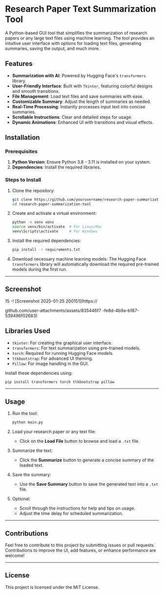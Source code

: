 # Research Paper Text Summarization Tool

A Python-based GUI tool that simplifies the summarization of research papers or any large text files using machine learning. The tool provides an intuitive user interface with options for loading text files, generating summaries, saving the output, and much more.

## Features

- **Summarization with AI**: Powered by Hugging Face's `transformers` library.
- **User-Friendly Interface**: Built with `Tkinter`, featuring colorful designs and smooth transitions.
- **File Management**: Load text files and save summaries with ease.
- **Customizable Summary**: Adjust the length of summaries as needed.
- **Real-Time Processing**: Instantly processes input text into concise summaries.
- **Scrollable Instructions**: Clear and detailed steps for usage.
- **Dynamic Animations**: Enhanced UI with transitions and visual effects.

## Installation

### Prerequisites
1. **Python Version**: Ensure Python 3.8 - 3.11 is installed on your system.
2. **Dependencies**: Install the required libraries.

### Steps to Install
1. Clone the repository:
   ```bash
   git clone https://github.com/yourusername/research-paper-summarization-tool.git
   cd research-paper-summarization-tool
   ```

2. Create and activate a virtual environment:
   ```bash
   python -m venv venv
   source venv/bin/activate  # For Linux/Mac
   venv\Scripts\activate     # For Windows
   ```

3. Install the required dependencies:
   ```bash
   pip install -r requirements.txt
   ```

4. Download necessary machine learning models:
   The Hugging Face `transformers` library will automatically download the required pre-trained models during the first run.

---
## Screenshot

15 -! [Screenshot 2025-01-25 200151](https://

github.com/user-attachments/assets/835446f7 -fe8d-4b9a-b187-539496f02683)

## Libraries Used

- `tkinter`: For creating the graphical user interface.
- `transformers`: For text summarization using pre-trained models.
- `torch`: Required for running Hugging Face models.
- `ttkbootstrap`: For advanced UI theming.
- `Pillow`: For image handling in the GUI.

Install these dependencies using:
```bash
pip install transformers torch ttkbootstrap pillow
```

---

## Usage

1. Run the tool:
   ```bash
   python main.py
   ```

2. Load your research paper or any text file:
   - Click on the **Load File** button to browse and load a `.txt` file.

3. Summarize the text:
   - Click the **Summarize** button to generate a concise summary of the loaded text.

4. Save the summary:
   - Use the **Save Summary** button to save the generated text into a `.txt` file.

5. Optional:
   - Scroll through the instructions for help and tips on usage.
   - Adjust the time delay for scheduled summarization.

---
## Contributions

Feel free to contribute to this project by submitting issues or pull requests. Contributions to improve the UI, add features, or enhance performance are welcome!

---

## License

This project is licensed under the MIT License.

